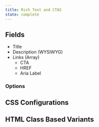 ```yaml
---
title: Rich Text and CTAS
state: complete
---
```


## Fields

- Title
- Description (WYSIWYG)
- Links (Array)
    - CTA
    - HREF
    - Aria Label

### Options

## CSS Configurations

## HTML Class Based Variants
